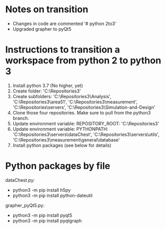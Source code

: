 # Notes on transition

 * Changes in code are commented '# python 2to3'
 * Upgraded grapher to pyQt5

# Instructions to transition a workspace from python 2 to python 3

 1. Install python 3.7 (No higher, yet)
 2. Create folder: 'C:\Repositories3'
 3. Create subfolders: 'C:\Repositories3\Analysis', 'C:\Repositories3\area51', 'C:\Repositories3\measurement', 'C:\Repositories\servers', 'C:\Repositories3\Simulation-and-Design'
 4. Clone those four repositories. Make sure to pull from the python3 branch.
 5. Update environment variable: REPOSITORY_ROOT: 'C:\Repositories3'
 6. Update environment variable: PYTHONPATH: 'C:\Repositories3\servers\dataChest', 'C:\Repositories3\servers\utils', 'C:\Repositories3\measurement\general\database'
 7. Install python packages (see below for details)

# Python packages by file

dataChest.py:
 * python3 -m pip install h5py
 * python3 -m pip install python-dateutil

grapher_pyQt5.py:
 * python3 -m pip install pyqt5
 * python3 -m pip install pyqtgraph


